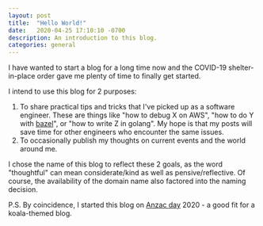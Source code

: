 ```yaml
---
layout: post
title:  "Hello World!"
date:   2020-04-25 17:10:10 -0700
description: An introduction to this blog.
categories: general
---
```


I have wanted to start a blog for a long time now and the COVID-19
shelter-in-place order gave me plenty of time to finally get started.

I intend to use this blog for 2 purposes:
1.  To share practical tips and tricks that I've picked up as a software
    engineer. These are things like "how to debug X on AWS", "how to do Y with
    [bazel](https://bazel.build/)", or "how to write Z in golang". My hope is
    that my posts will save time for other engineers who encounter the same
    issues.
1.  To occasionally publish my thoughts on current events and the world around
    me.

I chose the name of this blog to reflect these 2 goals, as the word "thoughtful"
can mean considerate/kind as well as pensive/reflective. Of course, the
availability of the domain name also factored into the naming decision.

P.S. By coincidence, I started this blog on [Anzac
day](https://en.wikipedia.org/wiki/Anzac_Day) 2020 - a good fit for a
koala-themed blog.
